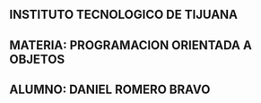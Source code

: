 ## INSTITUTO TECNOLOGICO DE TIJUANA
## MATERIA: PROGRAMACION ORIENTADA A OBJETOS
## ALUMNO: DANIEL ROMERO BRAVO
